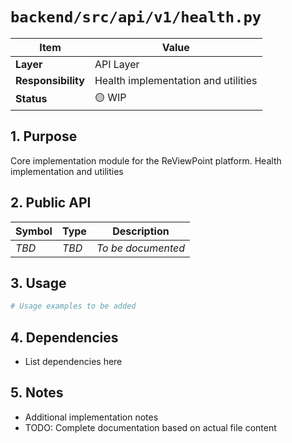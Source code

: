 # `backend/src/api/v1/health.py`

| Item               | Value                                                              |
| ------------------ | ------------------------------------------------------------------ |
| **Layer**          | API Layer                                                           |
| **Responsibility** | Health implementation and utilities                                                   |
| **Status**         | 🟡 WIP                                                            |

## 1. Purpose

Core implementation module for the ReViewPoint platform. Health implementation and utilities

## 2. Public API

| Symbol       | Type     | Description            |
| ------------ | -------- | ---------------------- |
| *TBD*        | *TBD*    | *To be documented*     |

## 3. Usage

```python
# Usage examples to be added
```

## 4. Dependencies

- List dependencies here

## 5. Notes

- Additional implementation notes
- TODO: Complete documentation based on actual file content
